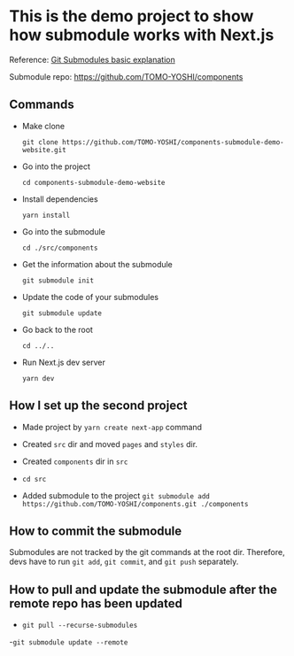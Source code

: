 # This is the demo project to show how submodule works with Next.js

Reference: [Git Submodules basic explanation](https://gist.github.com/gitaarik/8735255)

Submodule repo: https://github.com/TOMO-YOSHI/components

## Commands
- Make clone

  `git clone https://github.com/TOMO-YOSHI/components-submodule-demo-website.git`

- Go into the project

  `cd components-submodule-demo-website`

- Install dependencies

  `yarn install`

- Go into the submodule

  `cd ./src/components`

- Get the information about the submodule

  `git submodule init`

- Update the code of your submodules

  `git submodule update`

- Go back to the root

  `cd ../..`

- Run Next.js dev server

  `yarn dev`

## How I set up the second project

- Made project by `yarn create next-app` command

- Created `src` dir and moved `pages` and `styles` dir.

- Created `components` dir in `src`

- `cd src`

- Added submodule to the project `git submodule add https://github.com/TOMO-YOSHI/components.git ./components`

## How to commit the submodule
Submodules are not tracked by the git commands at the root dir. Therefore, devs have to run `git add`, `git commit`, and `git push` separately.

## How to pull and update the submodule after the remote repo has been updated
- `git pull --recurse-submodules`

-`git submodule update --remote` 